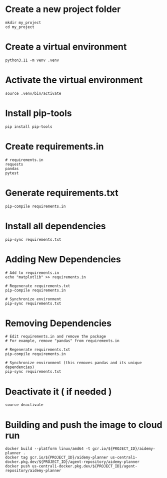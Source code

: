 # Create a new project folder

    mkdir my_project
    cd my_project

# Create a virtual environment

    python3.11 -m venv .venv

# Activate the virtual environment

    source .venv/bin/activate

# Install pip-tools

    pip install pip-tools

# Create requirements.in

    # requirements.in
    requests
    pandas
    pytest

# Generate requirements.txt

    pip-compile requirements.in

#  Install all dependencies

    pip-sync requirements.txt

# Adding New Dependencies

    # Add to requirements.in
    echo "matplotlib" >> requirements.in

    # Regenerate requirements.txt
    pip-compile requirements.in

    # Synchronize environment
    pip-sync requirements.txt

# Removing Dependencies

    # Edit requirements.in and remove the package
    # For example, remove "pandas" from requirements.in

    # Regenerate requirements.txt
    pip-compile requirements.in

    # Synchronize environment (this removes pandas and its unique dependencies)
    pip-sync requirements.txt

# Deactivate it ( if needed )

    source deactivate

# Building and push the image to cloud run 

    docker build --platform linux/amd64 -t gcr.io/${PROJECT_ID}/aidemy-planner .
    docker tag gcr.io/${PROJECT_ID}/aidemy-planner us-central1-docker.pkg.dev/${PROJECT_ID}/agent-repository/aidemy-planner
    docker push us-central1-docker.pkg.dev/${PROJECT_ID}/agent-repository/aidemy-planner